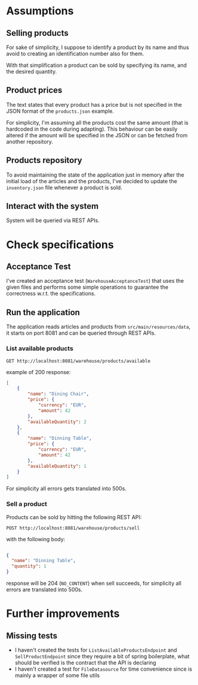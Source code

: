 # Assumptions

## Selling products

For sake of simplicity, I suppose to identify a product by its name and thus avoid to creating an identification number also for them.

With that simplification a product can be sold by specifying its name, and the desired quantity.

## Product prices

The text states that every product has a price but is not specified in the JSON format of the `products.json` example.

For simplicity, I'm assuming all the products cost the same amount (that is hardcoded in the code during adapting). 
This behaviour can be easily altered if the amount will be specified in the JSON or can be fetched from another repository.

## Products repository

To avoid maintaining the state of the application just in memory after the initial load of the articles and the products, I've decided to update the `inventory.json` file whenever a product is sold.

## Interact with the system

System will be queried via REST APIs.

# Check specifications

## Acceptance Test

I've created an acceptance test (`WarehouseAcceptanceTest`) that uses the given files and performs some simple operations to guarantee the correctness w.r.t. the specifications.

## Run the application

The application reads articles and products from `src/main/resources/data`, it starts on port 8081 and can be queried through REST APIs. 

### List available products

```
GET http://localhost:8081/warehouse/products/available
```

example of 200 response:

```json
[
    {
        "name": "Dining Chair",
        "price": {
            "currency": "EUR",
            "amount": 42
        },
        "availableQuantity": 2
    },
    {
        "name": "Dinning Table",
        "price": {
            "currency": "EUR",
            "amount": 42
        },
        "availableQuantity": 1
    }
]
``` 

For simplicity all errors gets translated into 500s.

### Sell a product

Products can be sold by hitting the following REST API:

```
POST http://localhost:8081/warehouse/products/sell
```

with the following body:

```json

{
  "name": "Dinning Table",
  "quantity": 1
}
```

response will be 204 (`NO_CONTENT`) when sell succeeds, for simplicity all errors are translated into 500s.

# Further improvements

## Missing tests

- I haven't created the tests for `ListAvailableProductsEndpoint` and `SellProductEndpoint` since they require a bit of spring boilerplate, what should be verified is the contract that the API is declaring
- I haven't created a test for `FileDatasource` for time convenience since is mainly a wrapper of some file utils